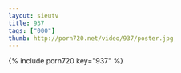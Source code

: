 ```yaml
--- 
layout: sieutv
title: 937
tags: ["000"]
thumb: http://porn720.net/video/937/poster.jpg
---
```

{% include porn720 key="937" %} 
